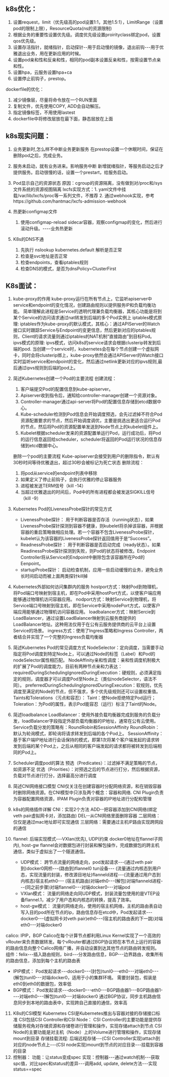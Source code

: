 ## k8s优化：

1. 设置request，limit（优先级高的pod设置1:1，其他1.5:1），LimitRange（设置pod的限制上限），ResourceQuota(ns的资源限制)
2. 根据业务的重要性设置优先级。调度优先级设置proirityclass绑定pod，设置qos优先级。
3. 设置存活指针，就绪指针，启动探针--用于启动慢的镜像，退出前钩---用于优雅退出业务，用在更新应用的时候。
4. 设置pod亲和性和反亲和性，相同的pod副本设置反亲和性，按需设置节点亲和性。
5. 设置hpa，云服务设置hpa+ca
6. 设置停止前钩子，prestop。

dockerfile的优化：

1. 减少镜像层，尽量将命令放在一个RUN里面
2. 复制文件，优先使用COPY, ADD会自动解压。
3. 指定镜像标签，不用使用lastest
4. dockerfile中将修改层放在最下面，静态层放在上面

## k8s现实问题：

1. 业务更新时,怎么样不中断业务更新服务
   在prestop设置一个休眠时间，保证在删除pod之后，完成业务。
2. 服务未启动，就有业务进来。影响服务中断
   新增就绪指针，等服务启动之后才提供服务。启动很慢的话，设置一个prestart，给服务启动。
3. Pod显示自己的资源状态
   原因：cgroup的资源隔离，没有做到对/proc和/sys文件系统的资源视图隔离
   lxcfs实现方式：1. yaml文件中挂载/var/lib/lxcfs/proc等一系列文件，不推荐
   2. 通过webhook实现，参考https://github.com/hantmac/lxcfs-admission-webhook
4. 热更新configmap文件

   1. 使用configmap-reload sidecar容器，观察configmap的变化，然后进行滚动升级。----业务热更新
5. K8s的DNS不通

   1. 先执行 nslookup kubernetes.default 解析是否正常
   2. 检查是svc地址是否正常
   3. 检查endpoints，查看iptables规则
   4. 检查DNS的模式，是否为dnsPolicy=ClusterFirst

## K8s面试：

1. kube-proxy的作用
   kube-proxy运行在所有节点上，它监听apiserver中service和endpoint的变化情况，创建路由规则以提供服务IP和负载均衡功能。
   简单理解此进程是Service的透明代理兼负载均衡器，其核心功能是将到某个Service的访问请求通过nat转发到后端的多个Pod实例上
   iptables模式原理:
   iptables作为kube-proxy的默认模式，其核心：通过APIServer的Watch接口实时跟踪Service与Endpoint的变更信息，然后更新对应的iptables规则，Client的请求流量则通过iptables的NAT机制“直接路由”到目标Pod。
   ipvs模式的原理:
   ipvs模式，访问k8s的service请求会根据clusterip转发到后端的pod.
   当创建一个service时，kubernetes会在每个节点创建一个虚拟网卡，同时会将clusterip绑上，kube-proxy依然会通过APIServer的Watch接口实时监听service和endpoint的变化，然后通过netlink更新对应的ipvs规则,最后通过ipvs规则到后端的pod上。
2. 简述Kubernetes创建一个Pod的主要流程
   创建流程：

   1. 客户端提交Pod的配置信息到kube-apiserver。
   2. Apiserver收到指令后，通知给controller-manager创建一个资源对象。
   3. Controller-manager通过api-server将Pod的配置信息存储到etcd数据中心。
   4. Kube-scheduler检测到Pod信息会开始调度预选，会先过滤掉不符合Pod资源配置要求的节点，然后开始调度调优，主要是挑选出更适合运行Pod的节点，然后将Pod的资源配置单发送到Node节点上的kubelet组件上。
   5. Kubelet根据scheduler发来的资源配置单运行Pod，运行成功后，将Pod的运行信息返回给scheduler，scheduler将返回的Pod运行状况的信息存储到etcd数据中心。

   删除一个pod的主要流程
   Kube-apiserver会接受到用户的删除指令，默认有30秒时间等待优雅退出，超过30秒会被标记为死亡状态
   删除流程：

   1. 将pod从service的endpoint列表中移除
   2. 如果定义了停止前钩子，会执行优雅的停止容器服务
   3. 进程被发送TERM信号（kill -14）
   4. 当超过优雅退出的时间后，Pod中的所有进程都会被发送SIGKILL信号（kill -9）
3. Kubernetes Pod的LivenessProbe探针的常见方式

   * LivenessProbe探针：
     用于判断容器是否存活（running状态），如果LivenessProbe探针探测到容器不健康，则kubelet将杀掉该容器，并根据容器的重启策略做相应处理。若一个容器不包含LivenessProbe探针，kubelet认为该容器的LivenessProbe探针返回值用于是“Success”。
   * ReadnessProbe探针：
     用于判断容器是否启动完成（ready状态）。如果ReadinessProbe探针探测到失败，则Pod的状态将被修改。Endpoint Controller将从Service的Endpoint中删除包含该容器所在Pod的Eenpoint。
   * startupProbe探针：
     启动检查机制，应用一些启动缓慢的业务，避免业务长时间启动而被上面两类探针kill掉
4. Kubernetes外部如何访问集群内的服务
   hostport方式：映射Pod到物理机，将Pod端口号映射到宿主机，即在Pod中采用hostPort方式，以使客户端应用能够通过物理机访问容器应用。
   nodport方式：映射Service到物理机，将Service端口号映射到宿主机，即在Service中采用nodePort方式，以使客户端应用能够通过物理机访问容器应用。
   loadbalancer方式：映射Sercie到LoadBalancer，通过设置LoadBalancer映射到云服务商提供的LoadBalancer地址。这种用法仅用于在公有云服务提供商的云平台上设置Service的场景。
   ingress方式：使用了Ingress策略和Ingress Controller，两者结合并实现了一个完整的Ingress负载均衡器
5. 简述Kubernetes Pod的常见调度方式
   NodeSelector：定向调度，当需要手动指定将Pod调度到特定Node上，可以通过Node的标签（Label）和Pod的nodeSelector属性相匹配。
   NodeAffinity亲和性调度：亲和性调度机制极大的扩展了Pod的调度能力，目前有两种节点亲和力表达：
   requiredDuringSchedulingIgnoredDuringExecution：硬规则，必须满足指定的规则，调度器才可以调度Pod至Node上（类似nodeSelector，语法不同）。
   preferredDuringSchedulingIgnoredDuringExecution：软规则，优先调度至满足的Node的节点，但不强求，多个优先级规则还可以设置权重值。
   Taints和Tolerations（污点和容忍）：
   Taint：使Node拒绝特定Pod运行；
   Toleration：为Pod的属性，表示Pod能容忍（运行）标注了Taint的Node。
6. 简述loadbalance
   LoadBalancer：使用外接负载均衡器完成到服务的负载分发，loadBalancer字段指定外部负载均衡器的IP地址，通常在公有云使用。
   Service负载分发的策略有：RoundRobin和SessionAffinity
   RoundRobin：默认为轮询模式，即轮询将请求转发到后端的各个Pod上。
   SessionAffinity：基于客户端IP地址进行会话保持的模式，即第1次将某个客户端发起的请求转发到后端的某个Pod上，之后从相同的客户端发起的请求都将被转发到后端相同的Pod上。
7. Scheduler调度pod的算法
   预选（Predicates）：过滤掉不满足策略的节点，如资源不足
   优选（Priorities）：对预选之后的节点进行打分，然后根据资源，负载对节点进行打分，选择最高分进行调度
8. 简述CNI网络接口模型
   CNI仅关注在创建容器时分配网络资源，和在销毁容器时删除网络资源。在CNI模型中只涉及两个概念：容器和网络.
   CNI Plugin负责为容器配置网络资源，IPAM Plugin负责对容器的IP地址进行分配和管理
9. k8s的网络插件详解
   CNI：实现2个方法
   ADD--把容器添加到CNI网络(绑定veth pair虚拟网卡对，添加路由)
   DEL--从CNI网络里面删除容器
   二层网络：仅仅是通过mac地址即可实现通信
   三层网络：需要通过主机IP路由实现跨网段的通信
10. flannel: 后端实现模式---VXlan(优先), UDP(约束  docker0地址在flannel子网内), host-gw
    flannel会对数据包进行封装和解包操作，完成数据包的跨主机通信，类似于虚拟出了一个隧道通信。

    * UDP模式：
      跨节点流量的网络走向，pod发起请求---(通过veth pair到)docker0网桥---(路由到)flannel0 tun设备---
      (流量通过内核态到用户态，实现流量的封装，修改源目地址)flanneld进程---(流量通过用户态到内核态)宿主机eth0---
      (宿主机路由)对端eth0---(解包)对端flanneld进程---(同之前步骤)对端flannel0---对端docker0---对端pod
    * VXlan模式：
      流量的网络走向同UDP模式，封装流量包使用的是VTEP设备flannel.1，减少了用户态和内核态的转换，提高了效率。
    * host-gw模式：
      流量的网络走向，使用的宿主机网络，主机的路由表自动写入目的pod所在节点的ip，路由信息存在etcd中，Pod发起请求---docker0---(虚拟网卡对veth pair)eth0---(宿主机的路由表的下一跳)对端eth0---对端docker0

   calico: IPIP，BGP
   Calico在每个计算节点都利用Linux Kernel实现了一个高效的vRouter来负责数据转发。每个vRouter都通过BGP协议把在本节点上运行的容器的路由信息向整个Calico网络广播，并自动设置到达其他节点的路由转发规则。
   组件：felix---插入路由规则，bird---分发路由信息，BGP---边界路由，收集所有的路由信息，添加到每个主机的路由表

* IPIP模式：
  Pod发起请求---docker0---(封包)tunl0---eth0---对端eth0---(解包)tunl0---对端docker0，适用于小的集群环境。
  需要封装包，假装是eth0到eth0的数据包，效率低
* BGP模式：
  Pod发起请求---docker0---eth0---BGP路由器1---BGP路由器1----对端eth0---(解包)tunl0---对端docker0
  通过BGP协议，同步主机路由信息同步到本地的路由表中，实现跨自己直接的通信，效率高

11. K8s的CSI模型
    Kubernetes CSI是Kubernetes推出与容器对接的存储接口标准
    CSI包括CSI Controller和CSI Node：
    CSI Controller的主要功能是提供存储服务视角对存储资源和存储卷进行管理和操作，实现存储attach到节点
    CSI Node的主要功能是对主机（Node）上的Volume进行管理和操作，实现存储mount到目录
    存储挂载流程: 后端远程存储---(CSI Controller实现)attach到对应的node节点上---(CSI node实现)mount到节点的对应目录---挂载到容器的目录
12. 控制器：
    功能：让status变成spec
    实现：控制器---通过watch机制---获取spc值，对比spec和status的差异---调用add, update, delete方法---实现status==spec
